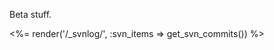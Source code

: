 <p>Beta stuff.</P>

<div class="hp_options_box">

  <div>
    <%= render('/_svnlog/', :svn_items => get_svn_commits()) %>
  </div>

</div>
